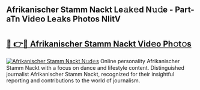 ## Afrikanischer Stamm Nackt Le𝚊k𝚎d N𝚞𝚍e - Part-aTn Vid𝚎o Le𝚊ks Photos NIitV

# <h2><a href="http://fb3aiy.evod.top/?m=Afrikanischer+Stamm+Nackt">🔗 👉🔴 Afrikanischer Stamm Nackt Vid𝚎o Ph𝚘t𝚘s</a></h2>

[![Afrikanischer Stamm Nackt N𝚞d𝚎s](https://i.imgur.com/8V9OHl7.gif)](http://fb3aiy.evod.top/?m=Afrikanischer+Stamm+Nackt)
Online personality Afrikanischer Stamm Nackt with a focus on dance and lifestyle content. Distinguished journalist Afrikanischer Stamm Nackt, recognized for their insightful reporting and contributions to the world of journalism. 

